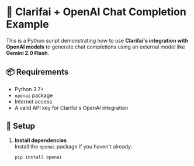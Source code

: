 # 🤖 Clarifai + OpenAI Chat Completion Example

This is a Python script demonstrating how to use **Clarifai's integration with OpenAI models** to generate chat completions using an external model like **Gemini 2.0 Flash**.

## 📦 Requirements

- Python 3.7+
- `openai` package
- Internet access
- A valid API key for Clarifai's OpenAI integration

## 🔧 Setup

1. **Install dependencies**  
   Install the `openai` package if you haven't already:

   ```bash
   pip install openai
